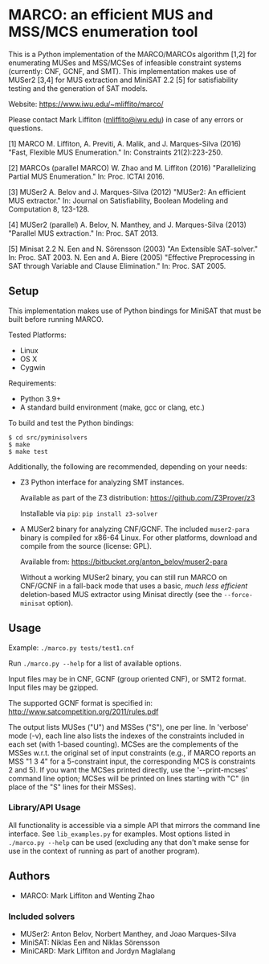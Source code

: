 MARCO: an efficient MUS and MSS/MCS enumeration tool
====================================================

This is a Python implementation of the MARCO/MARCOs algorithm [1,2] for
enumerating MUSes and MSS/MCSes of infeasible constraint systems (currently:
CNF, GCNF, and SMT).  This implementation makes use of MUSer2 [3,4] for MUS
extraction and MiniSAT 2.2 [5] for satisfiability testing and the generation of
SAT models.

   Website: https://www.iwu.edu/~mliffito/marco/

Please contact Mark Liffiton (mliffito@iwu.edu) in case of any errors or
questions.

[1] MARCO
   M. Liffiton, A. Previti, A. Malik, and J. Marques-Silva (2016)
   "Fast, Flexible MUS Enumeration." In: Constraints 21(2):223-250.

[2] MARCOs (parallel MARCO)
   W. Zhao and M. Liffiton (2016) "Parallelizing Partial MUS Enumeration."
   In: Proc. ICTAI 2016.

[3] MUSer2
   A. Belov and J. Marques-Silva (2012) "MUSer2: An efficient MUS extractor."
   In: Journal on Satisfiability, Boolean Modeling and Computation 8, 123-128.

[4] MUSer2 (parallel)
   A. Belov, N. Manthey, and J. Marques-Silva (2013) "Parallel MUS extraction."
   In: Proc. SAT 2013.

[5] Minisat 2.2
   N. Een and N. Sörensson (2003) "An Extensible SAT-solver." In: Proc. SAT 2003.
   N. Een and A. Biere (2005) "Effective Preprocessing in SAT through Variable
   and Clause Elimination." In: Proc. SAT 2005. 


## Setup

This implementation makes use of Python bindings for MiniSAT that must be built
before running MARCO.

Tested Platforms:

 - Linux
 - OS X
 - Cygwin

Requirements:

 - Python 3.9+
 - A standard build environment (make, gcc or clang, etc.)

To build and test the Python bindings:

    $ cd src/pyminisolvers
    $ make
    $ make test

Additionally, the following are recommended, depending on your needs:

 - Z3 Python interface for analyzing SMT instances.

     Available as part of the Z3 distribution: https://github.com/Z3Prover/z3

     Installable via `pip`:  `pip install z3-solver`

 - A MUSer2 binary for analyzing CNF/GCNF.  The included `muser2-para` binary
   is compiled for x86-64 Linux.  For other platforms, download and compile
   from the source (license: GPL).

     Available from: https://bitbucket.org/anton_belov/muser2-para

   Without a working MUSer2 binary, you can still run MARCO on CNF/GCNF in a
   fall-back mode that uses a basic, *much less efficient* deletion-based MUS
   extractor using Minisat directly (see the `--force-minisat` option).


## Usage

Example: `./marco.py tests/test1.cnf`

Run `./marco.py --help` for a list of available options.

Input files may be in CNF, GCNF (group oriented CNF), or SMT2 format.  Input
files may be gzipped.

The supported GCNF format is specified in:
  http://www.satcompetition.org/2011/rules.pdf

The output lists MUSes ("U") and MSSes ("S"), one per line.  In 'verbose' mode
(-v), each line also lists the indexes of the constraints included in each set
(with 1-based counting).  MCSes are the complements of the MSSes w.r.t. the
original set of input constraints (e.g., if MARCO reports an MSS "1 3 4" for a
5-constraint input, the corresponding MCS is constraints 2 and 5).  If you want
the MCSes printed directly, use the '--print-mcses' command line option; MCSes
will be printed on lines starting with "C" (in place of the "S" lines for their
MSSes).

### Library/API Usage

All functionality is accessible via a simple API that mirrors the command line
interface.  See `lib_examples.py` for examples.  Most options listed in
`./marco.py --help` can be used (excluding any that don't make sense for use
in the context of running as part of another program).


## Authors
- MARCO: Mark Liffiton and Wenting Zhao

### Included solvers
- MUSer2: Anton Belov, Norbert Manthey, and Joao Marques-Silva
- MiniSAT: Niklas Een and Niklas Sörensson
- MiniCARD: Mark Liffiton and Jordyn Maglalang
